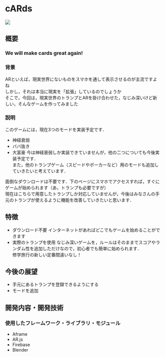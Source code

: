 # cARds
![](https://user-images.githubusercontent.com/38606036/76036520-b29bcc80-5f87-11ea-83ae-005d6c0e4c82.jpg)
## 概要
### We will make cards great again!
### 背景
ARといえば，現実世界にないものをスマホを通して表示させるのが主流ですよね  
しかし，それは本当に現実を「拡張」しているのでしょうか  
そこで，今回は，現実世界のトランプとARを掛け合わせた，なじみ深いけど新しい，そんなゲームを作ってみました  
### 説明
このゲームには，現在3つのモードを実装予定です．  
- 神経衰弱
- ババ抜き
- 大富豪
今は神経衰弱しか実装できていませんが，他の二つについても今後実装予定です．  
また，他のトランプゲーム（スピードやポーカーなど）用のモードも追加していきたいと考えています．  

面倒なダウンロードは不要です．下のページにスマホでアクセスすれば，すぐにゲームが始められます（あ，トランプも必要ですが）  
現在はこちらで用意したトランプしか対応していませんが，今後はみなさんの手元のトランプが使えるように機能を改善していきたいと思います．  

## 特徴
- ダウンロード不要
    インターネットがあればどこでもゲームを始めることができます  
- 実際のトランプを使用
    なじみ深いゲームを，ルールはそのままでスコアやランダム性を追加しただけなので，初心者でも簡単に始められます．  
    修学旅行の新しい定番間違いなし！
## 今後の展望
- 手元にあるトランプを登録できるようにする
- モードを追加
## 開発内容・開発技術
### 使用したフレームワーク・ライブラリ・モジュール
- Aframe
- AR.js
- Firebase
- Blender
